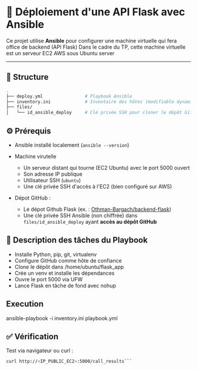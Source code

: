 # 🚀 Déploiement d'une API Flask avec Ansible

Ce projet utilise **Ansible** pour configurer une machine virtuelle qui fera office de backend (API Flask)
Dans le cadre du TP, cette machine virtuelle est un serveur EC2 AWS sous Ubuntu server

---

## 📁 Structure

```bash
.
├── deploy.yml                # Playbook Ansible
├── inventory.ini             # Inventaire des hôtes (modifiable dynamiquement)
├── files/
│   └── id_ansible_deploy     # Clé privée SSH pour cloner le dépôt GitHub
```

## ⚙️ Prérequis

* Ansible installé localement (`ansible --version`)

* Machine virutelle
  * Un serveur distant qui tourne (EC2 Ubuntu) avec le port 5000 ouvert
  * Son adresse IP publique
  * Utilisateur SSH (`ubuntu`)
  * Une clé privée SSH d'accès à l'EC2 (bien configuré sur AWS)

* Dépot GitHub :
  * Le dépot Github Flask (ex. : [Othman-Bargach/backend-flask](https://github.com/Othman-Bargach/backend-flask))
  * Une clé privée SSH Ansible (non chiffrée) dans `files/id_ansible_deploy` ayant **accès au dépôt GitHub**

## 📄 Description des tâches du Playbook

* Installe Python, pip, git, virtualenv
* Configure GitHub comme hôte de confiance
* Clone le dépôt dans /home/ubuntu/flask_app
* Crée un venv et installe les dépendances
* Ouvre le port 5000 via UFW
* Lance Flask en tâche de fond avec nohup

## Execution

ansible-playbook -i inventory.ini playbook.yml

## ✅ Vérification

Test via navigateur ou curl :

```bash
curl http://<IP_PUBLIC_EC2>:5000/call_results```